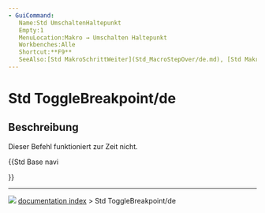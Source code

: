 ```yaml
---
- GuiCommand:
   Name:Std UmschaltenHaltepunkt
   Empty:1
   MenuLocation:Makro → Umschalten Haltepunkt
   Workbenches:Alle
   Shortcut:**F9**
   SeeAlso:[Std MakroSchrittWeiter](Std_MacroStepOver/de.md), [Std MakroSchrittVorwärts](Std_MacroStepInto/de.md)
---
```


# Std ToggleBreakpoint/de

## Beschreibung

Dieser Befehl funktioniert zur Zeit nicht.





{{Std Base navi

}}



---
![](images/Button_right.svg) [documentation index](../README.md) > Std ToggleBreakpoint/de
